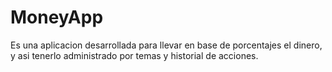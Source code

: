 # MoneyApp
Es una aplicacion desarrollada para llevar en base de porcentajes el dinero, y asi tenerlo administrado por temas y historial de acciones.
